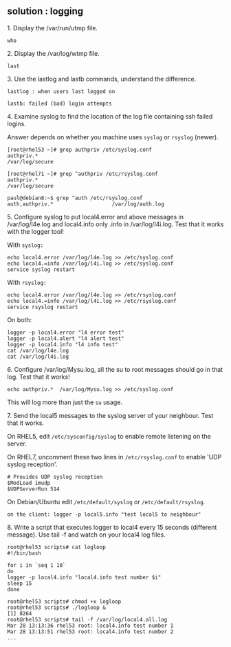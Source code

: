 ## solution : logging

1\. Display the /var/run/utmp file.

    who

2\. Display the /var/log/wtmp file.

    last

3\. Use the lastlog and lastb commands, understand the difference.

    lastlog : when users last logged on

    lastb: failed (bad) login attempts

4\. Examine syslog to find the location of the log file containing ssh
failed logins.

Answer depends on whether you machine uses `syslog` or `rsyslog`
(newer).

    [root@rhel53 ~]# grep authpriv /etc/syslog.conf
    authpriv.*                                              /var/log/secure

    [root@rhel71 ~]# grep ^authpriv /etc/rsyslog.conf
    authpriv.*                                              /var/log/secure

    paul@debian8:~$ grep ^auth /etc/rsyslog.conf
    auth,authpriv.*                   /var/log/auth.log

5\. Configure syslog to put local4.error and above messages in
/var/log/l4e.log and local4.info only .info in /var/log/l4i.log. Test
that it works with the logger tool!

With `syslog:`

    echo local4.error /var/log/l4e.log >> /etc/syslog.conf
    echo local4.=info /var/log/l4i.log >> /etc/syslog.conf
    service syslog restart

With `rsyslog:`

    echo local4.error /var/log/l4e.log >> /etc/rsyslog.conf
    echo local4.=info /var/log/l4i.log >> /etc/rsyslog.conf
    service rsyslog restart

On both:

    logger -p local4.error "l4 error test"
    logger -p local4.alert "l4 alert test"
    logger -p local4.info "l4 info test"
    cat /var/log/l4e.log
    cat /var/log/l4i.log

6\. Configure /var/log/Mysu.log, all the su to root messages should go
in that log. Test that it works!

    echo authpriv.*  /var/log/Mysu.log >> /etc/syslog.conf

This will log more than just the `su` usage.

7\. Send the local5 messages to the syslog server of your neighbour.
Test that it works.

On RHEL5, edit `/etc/sysconfig/syslog` to enable remote listening on the
server.

On RHEL7, uncomment these two lines in `/etc/rsyslog.conf` to enable
\'UDP syslog reception\'.

    # Provides UDP syslog reception
    $ModLoad imudp
    $UDPServerRun 514

On Debian/Ubuntu edit `/etc/default/syslog` or `/etc/default/rsyslog`.

    on the client: logger -p local5.info "test local5 to neighbour"

8\. Write a script that executes logger to local4 every 15 seconds
(different message). Use tail -f and watch on your local4 log files.

    root@rhel53 scripts# cat logloop 
    #!/bin/bash

    for i in `seq 1 10`
    do
    logger -p local4.info "local4.info test number $i"
    sleep 15
    done

    root@rhel53 scripts# chmod +x logloop
    root@rhel53 scripts# ./logloop &
    [1] 8264
    root@rhel53 scripts# tail -f /var/log/local4.all.log 
    Mar 28 13:13:36 rhel53 root: local4.info test number 1
    Mar 28 13:13:51 rhel53 root: local4.info test number 2
    ...

